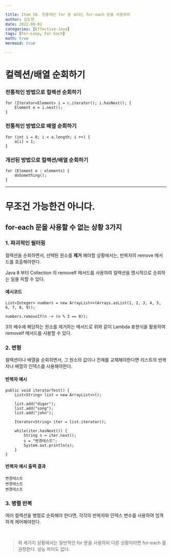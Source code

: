 ```yaml
---

title: Item 58. 전통적인 for 문 보다는 for-each 문을 사용하라
author: 김도현
date: 2022-09-02
categories: [Effective-Java]
tags: [For-Loop, For-Each]
math: true
mermaid: true

---
```


# 컬렉션/배열 순회하기

### 전통적인 방법으로 컬렉션 순회하기

    for (Iterator<Element> i = c.iterator(); i.hasNext(); {
        Element e = i.next();
    }

### 전통적인 방법으로 배열 순회하기

    for (int i = 0; i < a.length; i ++) {
        a[i] = 1;
    }

### 개선된 방법으로 컬렉션/배열 순회하기

    for (Element e : elements) {
        doSomething();
    }

---

# 무조건 가능한건 아니다.

## for-each 문을 사용할 수 없는 상황 3가지

### 1. 파괴적인 필터링

컬렉션을 순회하면서, 선택된 원소를 **제거** 해야할 상황에서는, 반복자의 remove 메서드를 호출해야한다.

Java 8 부터 Collection 의 removeIf 메서드를 사용하여 컬렉션을 명시적으로 순회하는 일을 피할 수 있다.

#### 예시코드

    List<Integer> numbers = new ArrayList<>(Arrays.asList(1, 2, 3, 4, 5, 6, 7, 8, 9));

    numbers.removeIf(n -> (n % 3 == 0));

3의 배수에 해당하는 원소를 제거하는 메서드로 위와 같이 Lambda 표현식을 활용하여 removeIf 메서드를 사용할 수 있다.

### 2. 변형

컬렉션이나 배열을 순회하면서, 그 원소의 값이나 전체를 교체해야한다면 리스트의 반복자나 배열의 인덱스를 사용해야한다.

#### 반복자 예시

    public void iteratorTest() {
        List<String> list = new ArrayList<>();

        list.add("diger");
        list.add("song");
        list.add("john");

        Iterator<String> iter = list.iterator();

        while(iter.hasNext()) {
            String s = iter.next();
            s = "변경테스트";
            System.out.println(s);
        }
    }

#### 반복자 예시 출력 결과

    변경테스트
    변경테스트
    변경테스트

### 3. 병렬 반복

여러 컬렉션을 병렬로 순회해야 한다면, 각각의 반복자와 인덱스 변수를 사용하여 엄격하게 제어해야한다.

<br>

> 위 세가지 상황에서는 일반적인 for 문을 사용하되 다른 상황이라면 for-each 를 권장한다. 성능 차이도 없다.
